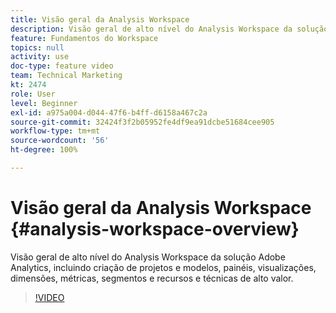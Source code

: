 ```yaml
---
title: Visão geral da Analysis Workspace
description: Visão geral de alto nível do Analysis Workspace da solução Adobe Analytics, incluindo criação de projetos e modelos, painéis, visualizações, dimensões, métricas, segmentos e recursos e técnicas de alto valor.
feature: Fundamentos do Workspace
topics: null
activity: use
doc-type: feature video
team: Technical Marketing
kt: 2474
role: User
level: Beginner
exl-id: a975a004-d044-47f6-b4ff-d6158a467c2a
source-git-commit: 32424f3f2b05952fe4df9ea91dcbe51684cee905
workflow-type: tm+mt
source-wordcount: '56'
ht-degree: 100%

---
```


# Visão geral da Analysis Workspace {#analysis-workspace-overview}

Visão geral de alto nível do Analysis Workspace da solução Adobe Analytics, incluindo criação de projetos e modelos, painéis, visualizações, dimensões, métricas, segmentos e recursos e técnicas de alto valor.

>[!VIDEO](https://video.tv.adobe.com/v/26266/?quality=12)

